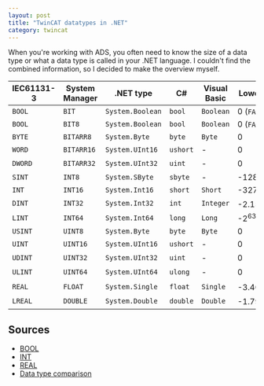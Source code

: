 ```yaml
---
layout: post
title: "TwinCAT datatypes in .NET"
category: twincat
---
```


When you're working with ADS, you often need to know the size of a data type or what a data type is called in your .NET language. I couldn't find the combined information, so I decided to make the overview myself.


| IEC61131-3 | System Manager | .NET type | C# | Visual Basic | Lower bound              | Upper bound             | Memory space  |
|------------|----------------|-------------------------|------------|----------------------|--------------------------|-------------------------|---------------|
|`BOOL`      |`BIT`           | `System.Boolean`          |`bool`       | `Boolean`              | 0 (`FALSE`)                | 1 (`TRUE`)                | 8 bit         |
|`BOOL`      |`BIT8`          | `System.Boolean`          | `bool`       | `Boolean`              | 0 (`FALSE`)                | 1 (`TRUE`)                | 8 bit         |
|`BYTE`      |`BITARR8`       | `System.Byte`             | `byte`       | `Byte`                 | 0                        | 255                     | 8 bit         |
|`WORD`      |`BITARR16`      | `System.UInt16`           | `ushort`     | -                    | 0                        | 65535                   | 16 bit        |
|`DWORD`     |`BITARR32`      | `System.UInt32`           | `uint`       | -                    | 0                        | 4.29·10<sup>9</sup>                | 32 bit        |
|`SINT`      |`INT8`          | `System.SByte`            | `sbyte`      | -                    | -128                     | 127                     | 8 bit         |
|`INT`       |`INT16`         | `System.Int16`            | `short`      | `Short`                | -32768                   | 32767                   | 16 bit        |
|`DINT`      |`INT32`         | `System.Int32`            | `int`        | `Integer`              | -2.15·10<sup>9</sup>                 | 2.15·10<sup>9</sup>                | 32 bit        |
|`LINT`      |`INT64`         | `System.Int64`            | `long`       | `Long`                 | -2<sup>63</sup>                   | -2<sup>63</sup>-1                 | 64 bit        |
|`USINT`     |`UINT8`         | `System.Byte`             | `byte`       | `Byte`                 | 0                        | 255                     | 8 bit         |
|`UINT`      |`UINT16`        | `System.UInt16`           | `ushort`     | -                    | 0                        | 65535                   | 16 bit        |
|`UDINT`     |`UINT32`        | `System.UInt32`           | `uint`       | -                    | 0                        | 4.29·10<sup>9</sup>                | 32 bit        |
|`ULINT`     |`UINT64`        | `System.UInt64`           | `ulong`      | -                    | 0                        | 2<sup>64</sup>-1                 | 64 bit        |
|`REAL`      |`FLOAT`         | `System.Single`           | `float`      | `Single`               | -3.40·10<sup>38</sup>                | 3.40·10<sup>38</sup>                | 32 bit        |
|`LREAL`     |`DOUBLE`        | `System.Double`           | `double`     | `Double`               | -1.798·10<sup>308</sup> | 1.798·10<sup>308</sup> | 64 bit        |

## Sources

- [BOOL](https://infosys.beckhoff.com/content/1033/tc3_plc_intro/2529394315.html?id=1768255288341275228)
- [INT](https://infosys.beckhoff.com/english.php?content=../content/1033/tc3_plc_intro/2529399691.html&id=)
- [REAL](https://infosys.beckhoff.com/english.php?content=../content/1033/tc3_plc_intro/2529399691.html&id=)
- [Data type comparison](https://infosys.beckhoff.com/content/1033/tc3_system/html/tcsysmgr_datatypecomparison.htm?id=3043404538898382042)
